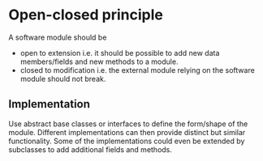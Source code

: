 # Open-closed principle

A software module should be
- open to extension i.e. it should be possible to add new data members/fields and new methods to a module.
- closed to modification i.e. the external module relying on the software module should not break.

## Implementation

Use abstract base classes or interfaces to define the form/shape of the module. Different implementations can then provide distinct but similar functionality. Some of the implementations could even be extended by subclasses to add additional fields and methods.